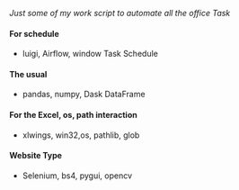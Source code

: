 *Just some of my work script to automate all the office Task*

#### For schedule 
- luigi, Airflow, window Task Schedule 
#### The usual 
- pandas, numpy, Dask DataFrame 
#### For the Excel, os, path interaction
- xlwings, win32,os, pathlib, glob
#### Website Type
- Selenium, bs4, pygui, opencv 

